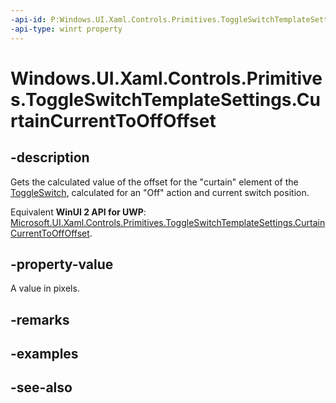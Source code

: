 ```yaml
---
-api-id: P:Windows.UI.Xaml.Controls.Primitives.ToggleSwitchTemplateSettings.CurtainCurrentToOffOffset
-api-type: winrt property
---
```


<!-- Property syntax
public double CurtainCurrentToOffOffset { get; }
-->

# Windows.UI.Xaml.Controls.Primitives.ToggleSwitchTemplateSettings.CurtainCurrentToOffOffset

## -description
Gets the calculated value of the offset for the "curtain" element of the [ToggleSwitch](../windows.ui.xaml.controls/toggleswitch.md), calculated for an "Off" action and current switch position.

Equivalent **WinUI 2 API for UWP**: [Microsoft.UI.Xaml.Controls.Primitives.ToggleSwitchTemplateSettings.CurtainCurrentToOffOffset](/windows/winui/api/microsoft.ui.xaml.controls.primitives.toggleswitchtemplatesettings.curtaincurrenttooffoffset).

## -property-value
A value in pixels.

## -remarks

## -examples

## -see-also
